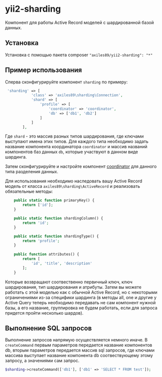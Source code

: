 yii2-sharding
============================

Компонент для работы Active Record моделей c шардированной базой данных.

Установка
-------------------
 
Установка с помощью пакета composer `"axiles89/yii2-sharding": "*"`

Пример использования
------------

Сперва сконфигурируйте компонент `sharding` по примеру:

```php
 'sharding' => [
            'class' => 'axiles89\sharding\Connection',
            'shard' => [
                'profile' => [
                    'coordinator' => 'coordinator',
                    'db' => ['db1', 'db2']
                ]
            ]
        ],
```
Где `shard` - это массив разных типов шардирования, где ключами выступают имена этих типов. Для каждого типа необходимо задать 
название компонента координатора `coordinator` и массив названий компонентов баз данных `db`, которые участвуют в данном виде шардинга.

Затем сконфигурируйте и настройте компонент [coordinator](https://github.com/axiles89/yii2-coordinator) для данного типа разделения
данных.

Для использования необходимо наследовать вашу Active Record модель от класса `axiles89\sharding\ActiveRecord` и реализовать
обязательные методы:

```php
    public static function primaryKey() {
        return ['id'];
    }

    public static function shardingColumn() {
        return 'id';
    }

    public static function shardingType() {
        return 'profile';
    }
    
    public function attributes() {
        return [
            'id', 'title', 'description'
        ];
    }
```
Которые возвращают соотвественно первичный ключ, ключ шардирования, тип шардирования и атрибуты. Затем вы можете работать с этой
моделью как с обычной Active Record, но с некоторыми ограничениями из-за специфики шардинга 
(в методы all, one и другие у Active Query теперь необходимо передавать не сам компонент нужной базы, а его название, группировка не будем работать,
если для запроса придется пройти несколько шардов). 

Выполнение SQL запросов
------------

Выполнение запросов напрямую осуществляется немного иначе. В `createCommand` первым параметров передается название компонентов db, 
вторым параметров передается массив sql запросов, где ключами массива выступает название компонента db соотвествующему этому запросу,
а значениями сам запрос.

```php
$sharding->createCommand(['db1'], ['db1' => 'SELECT * FROM test']);
```
